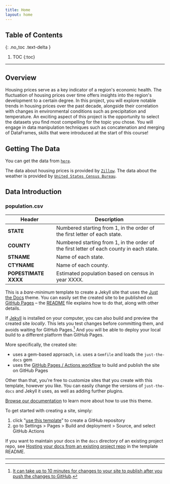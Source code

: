 ```yaml
---
title: Home
layout: home
---
```



## Table of Contents
{: .no_toc .text-delta }

1. TOC
{:toc}

---

## Overview

Housing prices serve as a key indicator of a region's economic health. The fluctuation of housing prices over time offers insights into the region's development to a certain degree. In this project, you will explore notable trends in housing prices over the past decade, alongside their correlation with changes in environmental conditions such as precipitation and temperature. An exciting aspect of this project is the opportunity to select the datasets you find most compelling for the topic you chose. You will engage in data manipulation techniques such as concatenation and merging of DataFrames, skills that were introduced at the start of this course!

## Getting The Data
You can get the data from [`here`](). 

The data about housing prices is provided by [`Zillow`](https://www.zillow.com/). The data about the weather is provided by [`United States Census Bureau`](https://www.census.gov/). 

## Data Introduction

### population.csv

| Header | Description |
| --- | --- |
| **STATE** | Numbered starting from 1, in the order of the first letter of each state. |
| **COUNTY** | Numbered starting from 1, in the order of the first letter of each county in each state. |
| **STNAME** | Name of each state. |
| **CTYNAME** | Name of each county. |
| **POPESTIMATE XXXX** | Estimated population based on census in year XXXX. |



This is a *bare-minimum* template to create a Jekyll site that uses the [Just the Docs] theme. You can easily set the created site to be published on [GitHub Pages] – the [README] file explains how to do that, along with other details.

If [Jekyll] is installed on your computer, you can also build and preview the created site *locally*. This lets you test changes before committing them, and avoids waiting for GitHub Pages.[^1] And you will be able to deploy your local build to a different platform than GitHub Pages.

More specifically, the created site:

- uses a gem-based approach, i.e. uses a `Gemfile` and loads the `just-the-docs` gem
- uses the [GitHub Pages / Actions workflow] to build and publish the site on GitHub Pages

Other than that, you're free to customize sites that you create with this template, however you like. You can easily change the versions of `just-the-docs` and Jekyll it uses, as well as adding further plugins.

[Browse our documentation][Just the Docs] to learn more about how to use this theme.

To get started with creating a site, simply:

1. click "[use this template]" to create a GitHub repository
2. go to Settings > Pages > Build and deployment > Source, and select GitHub Actions

If you want to maintain your docs in the `docs` directory of an existing project repo, see [Hosting your docs from an existing project repo](https://github.com/just-the-docs/just-the-docs-template/blob/main/README.md#hosting-your-docs-from-an-existing-project-repo) in the template README.

----

[^1]: [It can take up to 10 minutes for changes to your site to publish after you push the changes to GitHub](https://docs.github.com/en/pages/setting-up-a-github-pages-site-with-jekyll/creating-a-github-pages-site-with-jekyll#creating-your-site).

[Just the Docs]: https://just-the-docs.github.io/just-the-docs/
[GitHub Pages]: https://docs.github.com/en/pages
[README]: https://github.com/just-the-docs/just-the-docs-template/blob/main/README.md
[Jekyll]: https://jekyllrb.com
[GitHub Pages / Actions workflow]: https://github.blog/changelog/2022-07-27-github-pages-custom-github-actions-workflows-beta/
[use this template]: https://github.com/just-the-docs/just-the-docs-template/generate
